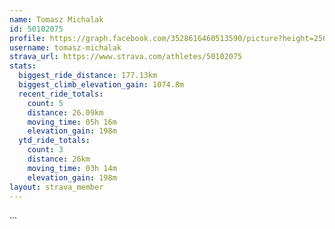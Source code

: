 ```yaml
---
name: Tomasz Michalak
id: 50102075
profile: https://graph.facebook.com/3528616460513590/picture?height=256&width=256
username: tomasz-michalak
strava_url: https://www.strava.com/athletes/50102075
stats:
  biggest_ride_distance: 177.13km
  biggest_climb_elevation_gain: 1074.8m
  recent_ride_totals:
    count: 5
    distance: 26.09km
    moving_time: 05h 16m
    elevation_gain: 198m
  ytd_ride_totals:
    count: 3
    distance: 26km
    moving_time: 03h 14m
    elevation_gain: 198m
layout: strava_member
--- 
```

...
